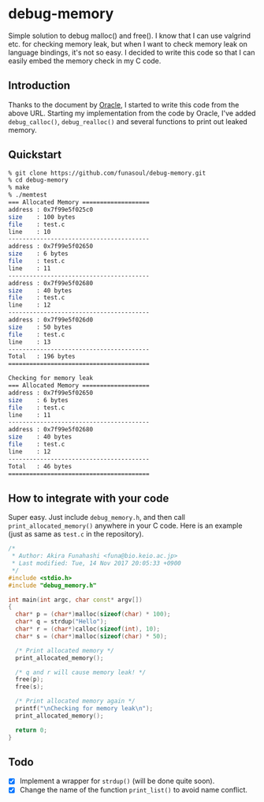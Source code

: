 # debug-memory
Simple solution to debug malloc() and free(). I know that I can use valgrind etc.
for checking memory leak, but when I want to check memory leak on language bindings,
it's not so easy. I decided to write this code so that I can easily embed the memory
check in my C code.

## Introduction
Thanks to the document by
[Oracle](https://docs.oracle.com/javase/jp/8/docs/technotes/guides/troubleshoot/memleaks005.html#CIHDEEHJ),
I started to write this code from the above URL. Starting my implementation from the code by Oracle, I've
added `debug_calloc()`, `debug_realloc()` and several functions to print out leaked memory.

## Quickstart

```sh
% git clone https://github.com/funasoul/debug-memory.git
% cd debug-memory
% make
% ./memtest
=== Allocated Memory ===================
address : 0x7f99e5f025c0
size    : 100 bytes
file    : test.c
line    : 10
----------------------------------------
address : 0x7f99e5f02650
size    : 6 bytes
file    : test.c
line    : 11
----------------------------------------
address : 0x7f99e5f02680
size    : 40 bytes
file    : test.c
line    : 12
----------------------------------------
address : 0x7f99e5f026d0
size    : 50 bytes
file    : test.c
line    : 13
----------------------------------------
Total   : 196 bytes
========================================

Checking for memory leak
=== Allocated Memory ===================
address : 0x7f99e5f02650
size    : 6 bytes
file    : test.c
line    : 11
----------------------------------------
address : 0x7f99e5f02680
size    : 40 bytes
file    : test.c
line    : 12
----------------------------------------
Total   : 46 bytes
========================================
```

## How to integrate with your code
Super easy. Just include `debug_memory.h`, and then call
`print_allocated_memory()` anywhere in your C code. Here is an example (just as same as
`test.c` in the repository).

```cpp
/*
 * Author: Akira Funahashi <funa@bio.keio.ac.jp>
 * Last modified: Tue, 14 Nov 2017 20:05:33 +0900
 */
#include <stdio.h>
#include "debug_memory.h"

int main(int argc, char const* argv[])
{
  char* p = (char*)malloc(sizeof(char) * 100);
  char* q = strdup("Hello");
  char* r = (char*)calloc(sizeof(int), 10);
  char* s = (char*)malloc(sizeof(char) * 50);

  /* Print allocated memory */
  print_allocated_memory();

  /* q and r will cause memory leak! */
  free(p);
  free(s);

  /* Print allocated memory again */
  printf("\nChecking for memory leak\n");
  print_allocated_memory();

  return 0;
}
```

## Todo
- [x] Implement a wrapper for `strdup()` (will be done quite soon).
- [x] Change the name of the function `print_list()` to avoid name conflict.
